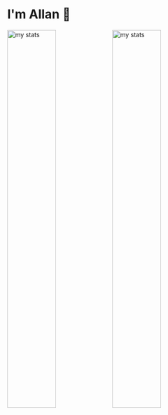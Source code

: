 # I'm Allan 👋

<img alt="my stats" align="left" width="47%" src="https://github-readme-stats.vercel.app/api?username=alnramos"/>
<img alt="my stats" align="left" width="47%" src="https://github-readme-stats.vercel.app/api/top-langs/?username=alnramos&layout=compact"/>

<!--
**alnramos/alnramos** is a ✨ _special_ ✨ repository because its `README.md` (this file) appears on your GitHub profile.

Here are some ideas to get you started:

- 🔭 I’m currently working on ...
- 🌱 I’m currently learning ...
- 👯 I’m looking to collaborate on ...
- 🤔 I’m looking for help with ...
- 💬 Ask me about ...
- 📫 How to reach me: ...
- 😄 Pronouns: ...
- ⚡ Fun fact: ...
-->
